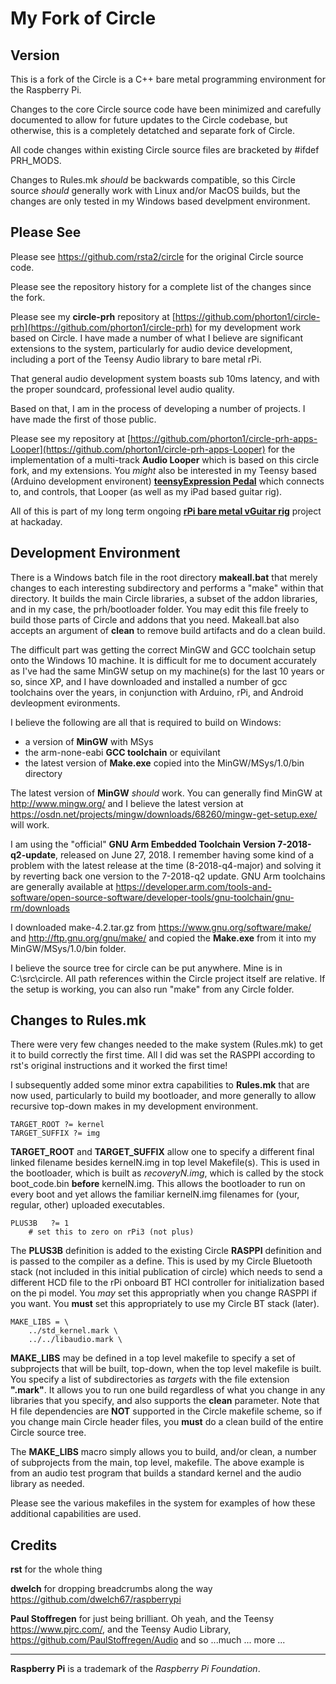 My Fork of Circle
=====================

Version
-------

This is a fork of the Circle is a C++ bare metal programming environment for the Raspberry Pi.

Changes to the core Circle source code have been minimized and carefully documented to allow for future updates to the Circle codebase, but otherwise, this is a completely detatched and separate fork of Circle.

All code changes within existing Circle source files are bracketed by #ifdef PRH_MODS.

Changes to Rules.mk *should* be backwards compatible, so this Circle source *should* generally work with Linux and/or MacOS builds, but the changes are only tested in my Windows based develpment environment.


Please See
----------

Please see https://github.com/rsta2/circle for the original Circle source code.

Please see the repository history for a complete list of the changes since the fork.

Please see my **circle-prh** repository at [https://github.com/phorton1/circle-prh](https://github.com/phorton1/circle-prh)
for my development work based on Circle. I have made a number of what I believe are significant extensions
to the system, particularly for audio device development, including a port of the Teensy Audio library
to bare metal rPi.

That general audio development system boasts sub 10ms latency, and with the proper soundcard,
professional level audio quality.

Based on that, I am in the process of developing a number of projects.  I have made the first
of those public.

Please see my repository at [https://github.com/phorton1/circle-prh-apps-Looper](https://github.com/phorton1/circle-prh-apps-Looper)
for the implementation of a multi-track **Audio Looper** which is based on this circle fork, and
my extensions. You *might* also be interested in my Teensy based (Arduino development environent)
**[teensyExpression Pedal](https://github.com/phorton1/Arduino-teensyExpression)** which
connects to, and controls, that Looper (as well as my iPad based guitar rig).

All of this is part of my long term ongoing
**[rPi bare metal vGuitar rig](https://hackaday.io/project/165696-rpi-bare-metal-vguitar-rig)**
project at hackaday.



Development Environment
-----------------------

There is a Windows batch file in the root directory **makeall.bat** that merely changes to each interesting subdirectory and performs a "make" within that directory.  It builds the main Circle libraries, a subset of the addon libraries, and in my case, the prh/bootloader folder.  You may edit this file freely to build those parts of Circle and addons that you need.  Makeall.bat also accepts an argument of **clean** to remove build artifacts and do a clean build.

The difficult part was getting the correct MinGW and GCC toolchain setup onto the Windows 10 machine. It is difficult for me to document accurately as I've had the same MinGW setup on my machine(s) for the last 10 years or so, since XP, and I have downloaded and installed a number of gcc toolchains over the years, in conjunction with Arduino, rPi, and Android devleopment evironments.

I believe the following are all that is required to build on Windows:

* a version of **MinGW** with MSys
* the arm-none-eabi **GCC toolchain** or equivilant
* the latest version of **Make.exe** copied into the MinGW/MSys/1.0/bin directory

The latest version of **MinGW** *should* work.  You can generally find MinGW at http://www.mingw.org/ and I believe the latest version at https://osdn.net/projects/mingw/downloads/68260/mingw-get-setup.exe/ will work.

I am using the "official" **GNU Arm Embedded Toolchain Version 7-2018-q2-update**, released on June 27, 2018. I remember having some kind of a problem with the latest release at the time (8-2018-q4-major) and solving it by reverting back one version to the 7-2018-q2 update.  GNU Arm toolchains are generally available at https://developer.arm.com/tools-and-software/open-source-software/developer-tools/gnu-toolchain/gnu-rm/downloads

I downloaded make-4.2.tar.gz from https://www.gnu.org/software/make/ and http://ftp.gnu.org/gnu/make/ and copied the **Make.exe** from it into my MinGW/MSys/1.0/bin folder.

I believe the source tree for circle can be put anywhere.  Mine is in C:\src\circle. All path references within the Circle project itself are relative. If the setup is working, you can also run "make" from any Circle folder.


Changes to Rules.mk
--------------------

There were very few changes needed to the make system (Rules.mk) to get it to build correctly the first time.  All I did was set the RASPPI according to rst's original instructions and it worked the first time!

I subsequently added some minor extra capabilities to **Rules.mk** that are now used, particularly to build my bootloader, and more generally to allow recursive top-down makes in my development environment.

    TARGET_ROOT ?= kernel
    TARGET_SUFFIX ?= img

**TARGET_ROOT** and **TARGET_SUFFIX** allow one to specify a different final linked filename besides kernelN.img in top level Makefile(s). This is used in the bootloader, which is built as *recoveryN.img*,  which is called by the stock boot_code.bin **before** kernelN.img.  This allows the bootloader to run on every boot and yet allows the familiar kernelN.img filenames for (your, regular, other) uploaded executables.

    PLUS3B   ?= 1
        # set this to zero on rPi3 (not plus)

The **PLUS3B** definition is added to the existing Circle **RASPPI** definition and is passed to the compiler as a define.  This is used by my Circle Bluetooth stack (not included in this initial publication of circle) which needs to send a different HCD file to the rPi onboard BT HCI controller for initialization based on the pi model. You *may* set this appropriatly when you change RASPPI if you want.  You **must** set this appropriately to use my Circle BT stack (later).


    MAKE_LIBS = \
        ../std_kernel.mark \
        ../../libaudio.mark \

**MAKE_LIBS** may be defined in a top level makefile to specify a set of subprojects that will be built, top-down, when the top level makefile is built.  You specify a list of subdirectories as *targets* with the file extension **".mark"**.  It allows you to run one build regardless of what you change in any libraries that you specify, and also supports the **clean** parameter.   Note that H file dependencies are **NOT** supported in the Circle makefile scheme, so if you change main Circle header files, you **must** do a clean build of the entire Circle source tree.

The **MAKE_LIBS** macro simply allows you to build, and/or clean, a number of subprojects from the main, top level, makefile.  The above example is from an audio test program that builds a standard kernel and the audio library as needed.

Please see the various makefiles in the system for examples of how these additional capabilities are used.



Credits
-------

**rst** for the whole thing

**dwelch** for dropping breadcrumbs along the way https://github.com/dwelch67/raspberrypi

**Paul Stoffregen** for just being brilliant.  Oh yeah, and the Teensy https://www.pjrc.com/, and the Teensy Audio Library, https://github.com/PaulStoffregen/Audio and so ...much ... more ...


---------

**Raspberry Pi** is a trademark of the *Raspberry Pi Foundation*.
